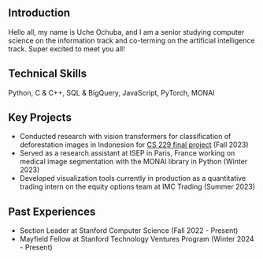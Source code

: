 ## Introduction

Hello all, my name is Uche Ochuba, and I am a senior studying computer science on the information track and co-terming on the artificial intelligence track. Super excited to meet you all! 

## Technical Skills

Python, C & C++, SQL & BigQuery, JavaScript, PyTorch, MONAI

## Key Projects

- Conducted research with vision transformers for classification of deforestation images in Indonesion for [CS 229 final project](https://github.com/uche-afk/treeFormers/blob/main/TreeFormers.pdf) (Fall 2023)
- Served as a research assistant at ISEP in Paris, France working on medical image segmentation with the MONAI library in Python (Winter 2023)
- Developed visualization tools currently in production as a quantitative trading intern on the equity options team at IMC Trading (Summer 2023)

## Past Experiences

- Section Leader at Stanford Computer Science (Fall 2022 - Present)
- Mayfield Fellow at Stanford Technology Ventures Program (Winter 2024 - Present)